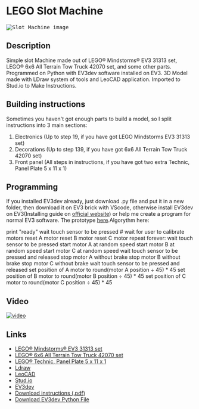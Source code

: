 # LEGO Slot Machine
<kbd><img src="https://github.com/RoketNikita/LEGO-Slot-Machine/blob/master/Rendered%20images/LEGO%20Slot%20Machine%20without%20background.png" alt="Slot Machine image"/></kbd>
## Description
Simple slot Machine made out of LEGO® Mindstorms® EV3 31313 set, LEGO® 6x6 All Terrain Tow Truck 42070 set, and some other parts. Programmed on Python with EV3dev software installed on EV3. 3D Model made with LDraw system of tools and LeoCAD application. Imported to Stud.io to Make Instructions.
## Building instructions
Sometimes you haven't got enough parts to build a model, so I split instructions into 3 main sections:
1. Electronics (Up to step 19, if you have got LEGO Mindstorms EV3 31313 set)
2. Decorations (Up to step 139, if you have got 6x6 All Terrain Tow Truck 42070 set)
3. Front panel (All steps in instructions, if you have got two extra Technic, Panel Plate 5 x 11 x 1)
## Programming
If you installed EV3dev already, just download .py file and put it in a new folder, then download it on EV3 brick with VScode, otherwise install EV3dev on EV3(Installing guide on [official website](https://www.ev3dev.org)) or help me create a program for normal EV3 software. The prototype [here](https://github.com/RoketNikita/LEGO-Slot-Machine/blob/master/Programs/LEGO%20Slot%20Machine%20Mindstorms.lmsp).Algorythm here:

  print "ready"
  wait touch sensor to be pressed # wait for user to calibrate motors
  reset A motor
  reset B motor
  reset C motor
  repeat forever:
    wait touch sensor to be pressed
    start motor A at random speed
    start motor B at random speed
    start motor C at random speed
    wait touch sensor to be pressed and released
    stop motor A without brake
    stop motor B without brake
    stop motor C without brake
    wait touch sensor to be pressed and released
    set position of A motor to round(motor A position ÷ 45) * 45
    set position of B motor to round(motor B position ÷ 45) * 45
    set position of C motor to round(motor C position ÷ 45) * 45
## Video
[![video](http://img.youtube.com/vi/3avLGqHw1EM/0.jpg)](https://youtu.be/3avLGqHw1EM)

## Links
* [LEGO® Mindstorms® EV3 31313 set](https://www.lego.com/en-us/product/lego-mindstorms-ev3-31313)
* [LEGO® 6x6 All Terrain Tow Truck 42070 set](https://www.lego.com/en-us/product/6x6-all-terrain-tow-truck-42070)
* [LEGO® Technic, Panel Plate 5 x 11 x 1](https://www.bricklink.com/v2/catalog/catalogitem.page?P=64782#T=C)
* [Ldraw](https://www.ldraw.org)
* [LeoCAD](https://www.leocad.org)
* [Stud.io](https://www.bricklink.com/v3/studio/download.page)
* [EV3dev](https://www.ev3dev.org)
* [Download instructions (.pdf)](https://github.com/RoketNikita/LEGO-Slot-Machine/blob/master/Instructions/LEGO%20Slot%20Machine%20Studio.pdf)
* [Download EV3dev Python File](https://github.com/RoketNikita/LEGO-Slot-Machine/blob/master/Programs/LEGO%20Slot%20Machine%20EV3dev%20Python.py)
